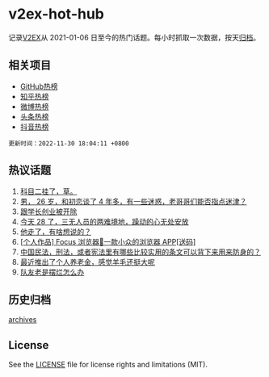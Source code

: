 # v2ex-hot-hub

 记录[V2EX](https://www.v2ex.com/)从 2021-01-06 日至今的热门话题。每小时抓取一次数据，按天[归档](archives)。
 
 ## 相关项目

- [GitHub热榜](https://github.com/lonnyzhang423/github-hot-hub)
- [知乎热榜](https://github.com/lonnyzhang423/zhihu-hot-hub)
- [微博热榜](https://github.com/lonnyzhang423/weibo-hot-hub)
- [头条热榜](https://github.com/lonnyzhang423/toutiao-hot-hub)
- [抖音热榜](https://github.com/lonnyzhang423/douyin-hot-hub)


 `更新时间：2022-11-30 18:04:11 +0800`

## 热议话题

1. [科目二挂了，草。](https://www.v2ex.com/t/899050)
1. [男， 26 岁，和初恋谈了 4 年多，有一些迷惑，老哥哥们能否指点迷津？](https://www.v2ex.com/t/899026)
1. [跟学长创业被开除](https://www.v2ex.com/t/899021)
1. [今天 28 了，三无人员的两难境地，躁动的心无处安放](https://www.v2ex.com/t/898993)
1. [他走了，有啥想说的？](https://www.v2ex.com/t/899118)
1. [[个人作品] Focus 浏览器🚀一款小众的浏览器 APP[送码]](https://www.v2ex.com/t/899004)
1. [中国民法，刑法，或者宪法里有哪些比较实用的条文可以背下来用来防身的？](https://www.v2ex.com/t/899084)
1. [最近推出了个人养老金，感觉羊毛还挺大呢](https://www.v2ex.com/t/898978)
1. [队友老是摆烂怎么办](https://www.v2ex.com/t/899005)

## 历史归档

[archives](archives)

## License

See the [LICENSE](LICENSE) file for license rights and limitations (MIT).
